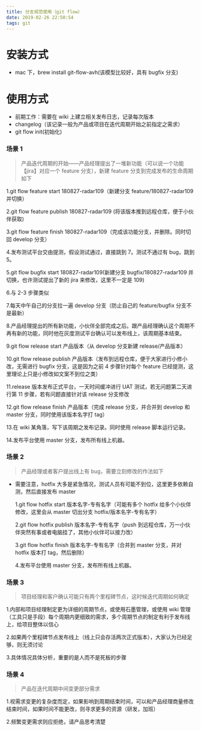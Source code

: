```yaml
---
title: 分支规范使用（git flow）
date: 2019-02-26 22:50:54
tags: git
---
```


# 安装方式

- mac 下，brew install git-flow-avh(该模型比较好，具有 bugfix 分支)

# 使用方式

- 前期工作：需要在 wiki 上建立相关发布日志，记录每次版本
- changelog（该记录一般为产品或项目在迭代周期开始之前指定之需求）
- git flow init(初始化)

### 场景 1

> 产品迭代周期的开始——产品经理提出了一堆新功能（可以说一个功能【jira】对应一个 feature 分支），新建 feature 分支到完成发布的生命周期如下

1.git flow feature start 180827-radar109（新建分支 feature/180827-radar109 并切换）

2.git flow feature publish 180827-radar109 (将该版本推到远程仓库，便于小伙伴获取)

3.git flow feature finish 180827-radar109（完成该功能分支，并删除。同时切回 develop 分支）

4.发布测试平台交由提测，假设测试通过，直接跳到 7。测试不通过有 bug，跳到 5。

5.git flow bugfix start 180827-radar109(新建分支 bugfix/180827-radar109 并切换，也许测试提出了新的 jira 来修改，这里不一定是 109)

6.与 2-3 步骤类似

7.每天中午自己的分支拉一遍 develop 分支（防止自己的 feature/bugfix 分支不是最新）

8.产品经理提出的所有新功能，小伙伴全部完成之后。跟产品经理确认这个周期不再有新的功能，同时他在灰度测试平台确认可以发布线上，该周期基本结束。

9.git flow release start 产品版本（从 develop 分支新建 release/产品版本）

10.git flow release publish 产品版本（发布到远程仓库，便于大家进行小修小改，无需进行 bugfix 分支，这是因为之前 4 步骤针对每个 feature 已经提测，这里理论上只是小修改如文案不到位之类）

11.release 版本发布正式平台，一天时间缓冲进行 UAT 测试，若无问题第二天进行第 11 步骤，若有问题直接针对该 release 分支修改

12.git flow release finish 产品版本（完成 release 分支，并合并到 develop 和 master 分支，同时使用该版本名字打 tag）

13.在 wiki 某角落，写下该周期之发布记录。同时使用 release 脚本运行记录。

14.发布平台使用 master 分支，发布所有线上机器。

### 场景 2

> 产品经理或者客户提出线上有 bug，需要立刻修改的作法如下

- 需要注意，hotfix 大多是紧急情况，测试人员有可能不到位，这里更多依赖自测，然后直接发布 master

  1.git flow hotfix start 版本名字-专有名字（可能有多个 hotfix 给多个小伙伴修改，这里会从 master 切出分支 hotfix/版本名字-专有名字）

  2.git flow hotfix publish 版本名字-专有名字（push 到远程仓库，万一小伙伴突然有事或者电脑挂了，其他小伙伴可以接力改）

  3.git flow hotfix finish 版本名字-专有名字（合并到 master 分支，并对 hotfix 版本打 tag，然后删除）

  4.发布平台使用 master 分支，发布所有线上机器。

### 场景 3

> 项目经理和客户确认可能只有两个里程碑节点，这时候迭代周期如何确定

1.内部和项目经理制定更为详细的周期节点，或使用石墨管理，或使用 wiki 管理（工具只是手段）每个周期内更细致的需求，多个周期节点的制定有利于发布线上，给项目整体以信心

2.如果两个里程碑节点发布线上（线上只会存活两次正式版本），大家认为已经足够，则无须讨论

3.具体情况具体分析，重要的是人而不是死板的步骤

### 场景 4

> 产品在迭代周期中间变更部分需求

1.视需求变更的复杂度而定，如果影响到周期结束时间，可以和产品经理商量修改结束时间，如果时间不能更改，则寻求更多的资源（研发，加班）

2.频繁变更需求则应拒绝，请产品思考清楚

